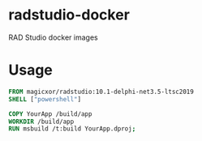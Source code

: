 # radstudio-docker
RAD Studio docker images

# Usage

```Dockerfile
FROM magicxor/radstudio:10.1-delphi-net3.5-ltsc2019
SHELL ["powershell"]

COPY YourApp /build/app
WORKDIR /build/app
RUN msbuild /t:build YourApp.dproj;
```
